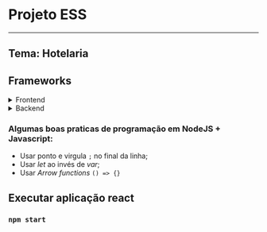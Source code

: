 # Projeto ESS
***
## Tema: Hotelaria

## Frameworks
<details><summary>Frontend</summary>

 <a href="https://pt-br.legacy.reactjs.org/docs/getting-started.html">
  React
 </a>
 </details>

 <details>
 <summary>Backend</summary>

 <a href=https://community.revelo.com.br/criando-uma-api-restful-utilizando-node-js-express-js-e-mongoose/>
  Node+Express+MongoDB
 </a>
 + <a href="https://medium.com/@habbema/node-js-apis-0e3544877f43">
    Node+express+json
</a>
</details>

### Algumas boas praticas de programação em NodeJS + Javascript:
* Usar ponto e virgula `;` no final da linha;
* Usar *let* ao invés de *var*;
* Usar *Arrow functions* `() => {}`

## Executar aplicação react
### `npm start`
